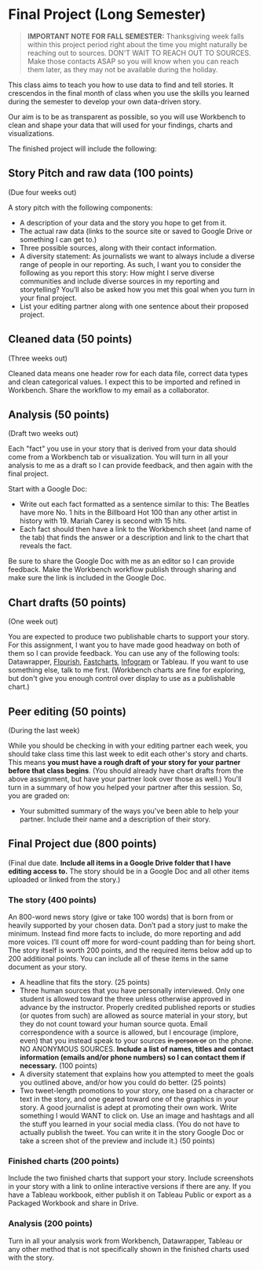 # Final Project (Long Semester)

> **IMPORTANT NOTE FOR FALL SEMESTER:** Thanksgiving week falls within this project period right about the time you might naturally be reaching out to sources. DON'T WAIT TO REACH OUT TO SOURCES. Make those contacts ASAP so you will know when you can reach them later, as they may not be available during the holiday.

This class aims to teach you how to use data to find and tell stories. It crescendos in the final month of class when you use the skills you learned during the semester to develop your own data-driven story.

Our aim is to be as transparent as possible, so you will use Workbench to clean and shape your data that will used for your findings, charts and visualizations.

The finished project will include the following:

## Story Pitch and raw data (100 points)

(Due four weeks out)

A story pitch with the following components:

- A description of your data and the story you hope to get from it.
- The actual raw data (links to the source site or saved to Google Drive or something I can get to.)
- Three possible sources, along with their contact information.
- A diversity statement: As journalists we want to always include a diverse range of people in our reporting. As such, I want you to consider the following as you report this story: How might I serve diverse communities and include diverse sources in my reporting and storytelling? You’ll also be asked how you met this goal when you turn in your final project.
- List your editing partner along with one sentence about their proposed project.

## Cleaned data (50 points)

(Three weeks out)

Cleaned data means one header row for each data file, correct data types and clean categorical values. I expect this to be imported and refined in Workbench. Share the workflow to my email as a collaborator.

## Analysis (50 points)

(Draft two weeks out)

Each "fact" you use in your story that is derived from your data should come from a Workbench tab or visualization. You will turn in all your analysis to me as a draft so I can provide feedback, and then again with the final project.

Start with a Google Doc:

- Write out each fact formatted as a sentence similar to this: The Beatles have more No. 1 hits in the Billboard Hot 100 than any other artist in history with 19. Mariah Carey is second with 15 hits.
- Each fact should then have a link to the Workbench sheet (and name of the tab) that finds the answer or a description and link to the chart that reveals the fact.

Be sure to share the Google Doc with me as an editor so I can provide feedback. Make the Workbench workflow publish through sharing and make sure the link is included in the Google Doc.

## Chart drafts (50 points)

(One week out)

You are expected to produce two publishable charts to support your story. For this assignment, I want you to have made good headway on both of them so I can provide feedback. You can use any of the following tools: Datawrapper, [Flourish](https://flourish.studio/), [Fastcharts](https://fastcharts.io/), [Infogram](https://infogram.com/) or Tableau. If you want to use something else, talk to me first. (Workbench charts are fine for exploring, but don't give you enough control over display to use as a publishable chart.)

## Peer editing (50 points)

(During the last week)

While you should be checking in with your editing partner each week, you should take class time this last week to edit each other's story and charts. This means **you must have a rough draft of your story for your partner before that class begins**. (You should already have chart drafts from the above assignment, but have your partner look over those as well.) You'll turn in a summary of how you helped your partner after this session. So, you are graded on:

- Your submitted summary of the ways you've been able to help your partner. Include their name and a description of their story.

## Final Project due (800 points)

(Final due date. **Include all items in a Google Drive folder that I have editing access to.** The story should be in a Google Doc and all other items uploaded or linked from the story.)

### The story (400 points)

An 800-word news story (give or take 100 words) that is born from or heavily supported by your chosen data. Don’t pad a story just to make the minimum. Instead find more facts to include, do more reporting and add more voices. I’ll count off more for word-count padding than for being short. The story itself is worth 200 points, and the required items below add up to 200 additional points. You can include all of these items in the same document as your story.

- A headline that fits the story. (25 points)
- Three human sources that you have personally interviewed. Only one student is allowed toward the three unless otherwise approved in advance by the instructor. Properly credited published reports or studies (or quotes from such) are allowed as source material in your story, but they do not count toward your human source quota. Email correspondence with a source is allowed, but I encourage (implore, even) that you instead speak to your sources ~~in person or~~ on the phone. NO ANONYMOUS SOURCES. **Include a list of names, titles and contact information (emails and/or phone numbers) so I can contact them if necessary.** (100 points)
- A diversity statement that explains how you attempted to meet the goals you outlined above, and/or how you could do better. (25 points)
- Two tweet-length promotions to your story, one based on a character or text in the story, and one geared toward one of the graphics in your story. A good journalist is adept at promoting their own work. Write something I would WANT to click on. Use an image and hashtags and all the stuff you learned in your social media class. (You do not have to actually publish the tweet. You can write it in the story Google Doc or take a screen shot of the preview and include it.) (50 points)

### Finished charts (200 points)

Include the two finished charts that support your story. Include screenshots in your story with a link to online interactive versions if there are any. If you have a Tableau workbook, either publish it on Tableau Public or export as a Packaged Workbook and share in Drive.

### Analysis (200 points)

Turn in all your analysis work from Workbench, Datawrapper, Tableau or any other method that is not specifically shown in the finished charts used with the story.
